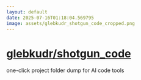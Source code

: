 ```yaml
---
layout: default
date: 2025-07-16T01:18:04.569795
image: assets/glebkudr_shotgun_code_cropped.png
---
```


# [glebkudr/shotgun_code](https://github.com/glebkudr/shotgun_code)

one-click project folder dump for AI code tools
